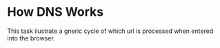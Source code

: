 # How DNS Works
This task ilustrate a gneric cycle of which url is processed when entered into the browser.
